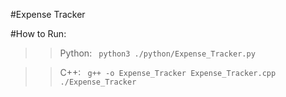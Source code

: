 #Expense Tracker


#How to Run:

>> Python:  ``` python3 ./python/Expense_Tracker.py```

>> C++: ``` g++ -o Expense_Tracker Expense_Tracker.cpp
    ./Expense_Tracker```
